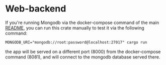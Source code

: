 # Web-backend

If you're running Mongodb via the docker-compose command of the main [README](README.md), you can run this crate manually to test it via the following command:

```
MONGODB_URI="mongodb://root:password@localhost:27017" cargo run
```

the app will be served on a different port (8000) from the docker-compose command (8081), and will connect to the mongodb database served there.
